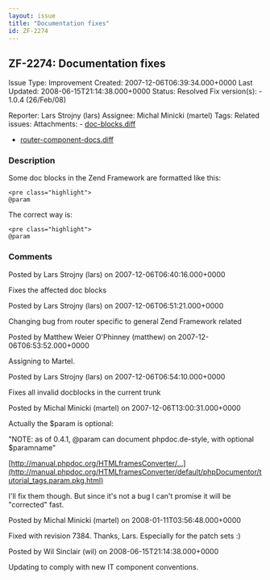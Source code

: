 ```yaml
---
layout: issue
title: "Documentation fixes"
id: ZF-2274
---
```


ZF-2274: Documentation fixes
----------------------------

 Issue Type: Improvement Created: 2007-12-06T06:39:34.000+0000 Last Updated: 2008-06-15T21:14:38.000+0000 Status: Resolved Fix version(s): - 1.0.4 (26/Feb/08)
 
 Reporter:  Lars Strojny (lars)  Assignee:  Michal Minicki (martel)  Tags: 
 Related issues: 
 Attachments: - [doc-blocks.diff](/issues/secure/attachment/10948/doc-blocks.diff)
- [router-component-docs.diff](/issues/secure/attachment/10947/router-component-docs.diff)
 
### Description

Some doc blocks in the Zend Framework are formatted like this:

 
    <pre class="highlight">
    @param 

The correct way is:

 
    <pre class="highlight">
    @param 

 

 

### Comments

Posted by Lars Strojny (lars) on 2007-12-06T06:40:16.000+0000

Fixes the affected doc blocks

 

 

Posted by Lars Strojny (lars) on 2007-12-06T06:51:21.000+0000

Changing bug from router specific to general Zend Framework related

 

 

Posted by Matthew Weier O'Phinney (matthew) on 2007-12-06T06:53:52.000+0000

Assigning to Martel.

 

 

Posted by Lars Strojny (lars) on 2007-12-06T06:54:10.000+0000

Fixes all invalid docblocks in the current trunk

 

 

Posted by Michal Minicki (martel) on 2007-12-06T13:00:31.000+0000

Actually the $param is optional:

"NOTE: as of 0.4.1, @param can document phpdoc.de-style, with optional $paramname"

[http://manual.phpdoc.org/HTMLframesConverter/…](http://manual.phpdoc.org/HTMLframesConverter/default/phpDocumentor/tutorial_tags.param.pkg.html)

I'll fix them though. But since it's not a bug I can't promise it will be "corrected" fast.

 

 

Posted by Michal Minicki (martel) on 2008-01-11T03:56:48.000+0000

Fixed with revision 7384. Thanks, Lars. Especially for the patch sets :)

 

 

Posted by Wil Sinclair (wil) on 2008-06-15T21:14:38.000+0000

Updating to comply with new IT component conventions.

 

 